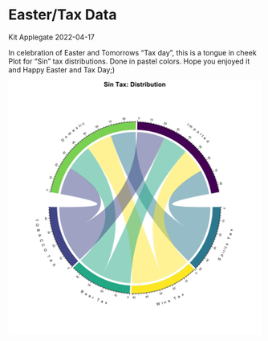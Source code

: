 Easter/Tax Data
================
Kit Applegate
2022-04-17

In celebration of Easter and Tomorrows “Tax day”, this is a tongue in
cheek Plot for “Sin” tax distributions. Done in pastel colors. Hope you
enjoyed it and Happy Easter and Tax Day;)

![](plot.png)
